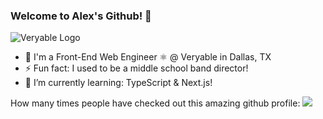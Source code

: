 ### Welcome to Alex's Github! 👋

![Veryable Logo](https://www.google.com/url?sa=i&url=https%3A%2F%2Fwww.veryableops.com%2F&psig=AOvVaw1-GV9mpjnS_Z_n_R2OBoZW&ust=1666972075106000&source=images&cd=vfe&ved=0CAsQjRxqFwoTCPD7uYThgPsCFQAAAAAdAAAAABAE)

- 🏢 I'm a Front-End Web Engineer ⚛️ @ Veryable in Dallas, TX 
- ⚡ Fun fact: I used to be a middle school band director!
- 🌱 I’m currently learning: TypeScript & Next.js! 

How many times people have checked out this amazing github profile:
![](https://komarev.com/ghpvc/?username=johnsonav1992)
